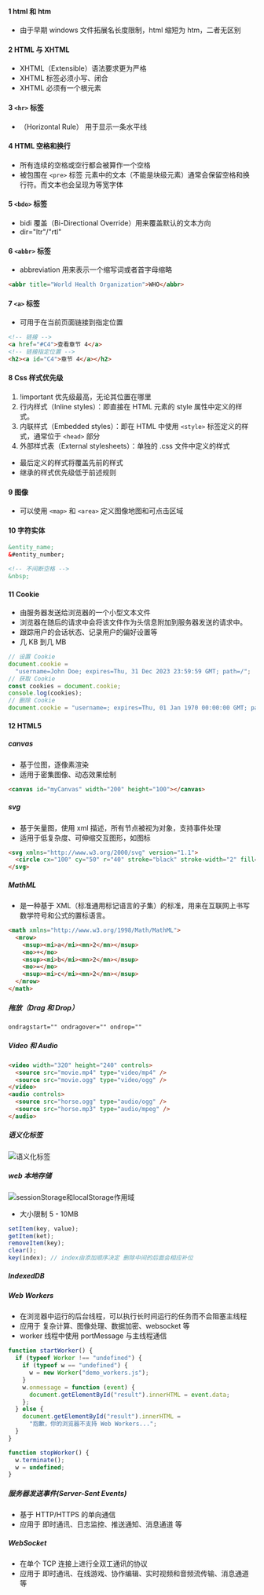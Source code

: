 #### 1 html 和 htm

- 由于早期 windows 文件拓展名长度限制，html 缩短为 htm，二者无区别

#### 2 HTML 与 XHTML

- XHTML（Extensible）语法要求更为严格
- XHTML 标签必须小写、闭合
- XHTML 必须有一个根元素

#### 3 `<hr>` 标签

- （Horizontal Rule） 用于显示一条水平线

#### 4 HTML 空格和换行

- 所有连续的空格或空行都会被算作一个空格
- 被包围在 `<pre>` 标签 元素中的文本（不能是块级元素）通常会保留空格和换行符。而文本也会呈现为等宽字体

#### 5 `<bdo>` 标签

- bidi 覆盖（Bi-Directional Override）用来覆盖默认的文本方向
- dir="ltr"/"rtl"

#### 6 `<abbr>` 标签

- abbreviation 用来表示一个缩写词或者首字母缩略

```html
<abbr title="World Health Organization">WHO</abbr>
```

#### 7 `<a>` 标签

- 可用于在当前页面链接到指定位置

```html
<!-- 链接 -->
<a href="#C4">查看章节 4</a>
<!-- 链接指定位置 -->
<h2><a id="C4">章节 4</a></h2>
```

#### 8 Css 样式优先级

1. !important 优先级最高，无论其位置在哪里
2. 行内样式（Inline styles）：即直接在 HTML 元素的 style 属性中定义的样式。
3. 内联样式（Embedded styles）：即在 HTML 中使用 `<style>` 标签定义的样式，通常位于 `<head>` 部分
4. 外部样式表（External stylesheets）：单独的 .css 文件中定义的样式

- 最后定义的样式将覆盖先前的样式
- 继承的样式优先级低于前述规则

#### 9 图像

- 可以使用 `<map>` 和 `<area>` 定义图像地图和可点击区域

#### 10 字符实体

```html
&entity_name;
&#entity_number;

<!-- 不间断空格 -->
&nbsp;
```

#### 11 Cookie

- 由服务器发送给浏览器的一个小型文本文件
- 浏览器在随后的请求中会将该文件作为头信息附加到服务器发送的请求中。
- 跟踪用户的会话状态、记录用户的偏好设置等
- 几 KB 到几 MB

```js
// 设置 Cookie
document.cookie =
  "username=John Doe; expires=Thu, 31 Dec 2023 23:59:59 GMT; path=/";
// 获取 Cookie
const cookies = document.cookie;
console.log(cookies);
// 删除 Cookie
document.cookie = "username=; expires=Thu, 01 Jan 1970 00:00:00 GMT; path=/";
```

#### 12 HTML5

##### canvas

- 基于位图，逐像素渲染
- 适用于密集图像、动态效果绘制

```html
<canvas id="myCanvas" width="200" height="100"></canvas>
```

##### svg

- 基于矢量图，使用 xml 描述，所有节点被视为对象，支持事件处理
- 适用于低复杂度、可伸缩交互图形，如图标

```html
<svg xmlns="http://www.w3.org/2000/svg" version="1.1">
  <circle cx="100" cy="50" r="40" stroke="black" stroke-width="2" fill="red" />
</svg>
```

##### MathML

- 是一种基于 XML（标准通用标记语言的子集）的标准，用来在互联网上书写数学符号和公式的置标语言。

```html
<math xmlns="http://www.w3.org/1998/Math/MathML">
  <mrow>
    <msup><mi>a</mi><mn>2</mn></msup>
    <mo>+</mo>
    <msup><mi>b</mi><mn>2</mn></msup>
    <mo>=</mo>
    <msup><mi>c</mi><mn>2</mn></msup>
  </mrow>
</math>
```

##### 拖放（Drag 和 Drop）

```html
ondragstart="" ondragover="" ondrop=""
```

##### Video 和 Audio

```html
<video width="320" height="240" controls>
  <source src="movie.mp4" type="video/mp4" />
  <source src="movie.ogg" type="video/ogg" />
</video>
<audio controls>
  <source src="horse.ogg" type="audio/ogg" />
  <source src="horse.mp3" type="audio/mpeg" />
</audio>
```

##### 语义化标签

![语义化标签](https://www.runoob.com/wp-content/uploads/2013/07/html5-layout.jpg)

##### web 本地存储

![sessionStorage和localStorage作用域](https://www.runoob.com/wp-content/uploads/2019/04/3793073884-56950753e65db_articlex.png)

- 大小限制 5 - 10MB

```js
setItem(key, value);
getItem(ket);
removeItem(key);
clear();
key(index); // index由添加顺序决定 删除中间的后面会相应补位
```

##### IndexedDB

##### Web Workers

- 在浏览器中运行的后台线程，可以执行长时间运行的任务而不会阻塞主线程
- 应用于 复杂计算、图像处理、数据加密、websocket 等
- worker 线程中使用 portMessage 与主线程通信

```js
function startWorker() {
  if (typeof Worker !== "undefined") {
    if (typeof w == "undefined") {
      w = new Worker("demo_workers.js");
    }
    w.onmessage = function (event) {
      document.getElementById("result").innerHTML = event.data;
    };
  } else {
    document.getElementById("result").innerHTML =
      "抱歉，你的浏览器不支持 Web Workers...";
  }
}

function stopWorker() {
  w.terminate();
  w = undefined;
}
```

##### 服务器发送事件(Server-Sent Events)

- 基于 HTTP/HTTPS 的单向通信
- 应用于 即时通讯、日志监控、推送通知、消息通道 等

##### WebSocket

- 在单个 TCP 连接上进行全双工通讯的协议
- 应用于 即时通讯、在线游戏、协作编辑、实时视频和音频流传输、消息通道 等
